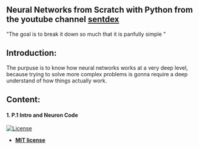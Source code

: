 
## Neural Networks from Scratch with Python from  the youtube channel [sentdex](https://www.youtube.com/channel/UCfzlCWGWYyIQ0aLC5w48gBQ)

"The goal is to break it down so much that it is panfully simple "


## Introduction: 
The purpuse is to know how neural networks works at a very deep level, because trying to solve more complex problems is gonna require a deep understand of how things actually work.

##   Content:

#### 1. P.1 Intro and Neuron Code


[![License](http://img.shields.io/:license-mit-blue.svg?style=flat-square)](http://badges.mit-license.org)

- **[MIT license](http://opensource.org/licenses/mit-license.php)**
